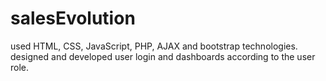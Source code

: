 # salesEvolution
used HTML, CSS, JavaScript, PHP, AJAX and bootstrap technologies.
designed and developed user login and dashboards according to the user role.
